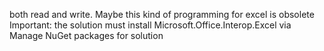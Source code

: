 both read and write.
Maybe this kind of programming for excel is obsolete
Important:
the solution must install Microsoft.Office.Interop.Excel via
Manage NuGet packages for solution